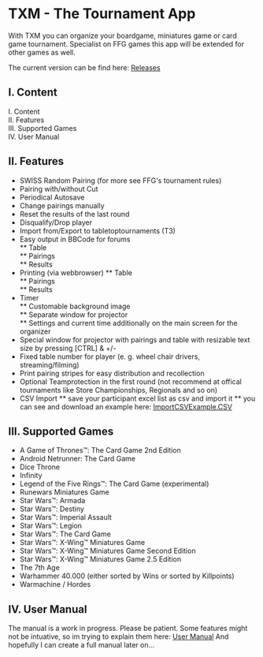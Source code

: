 # TXM - The Tournament App

With TXM you can organize your boardgame, miniatures game or card game tournament. Specialist on FFG games this app will be extended for other games as well.

The current version can be find here: [Releases](https://github.com/Sharpdeveloper/TXM/releases)

## I. Content

I.   Content  
II.  Features  
III. Supported Games  
IV.  User Manual

## II. Features

* SWISS Random Pairing (for more see FFG's tournament rules)  
* Pairing with/without Cut  
* Periodical Autosave  
* Change pairings manually  
* Reset the results of the last round
* Disqualify/Drop player  
* Import from/Export to tabletoptournaments (T3)  
* Easy output in BBCode for forums  
** Table  
** Pairings  
** Results   
* Printing (via webbrowser) 
** Table  
** Pairings  
** Results   
* Timer  
** Customable background image  
** Separate window for projector  
** Settings and current time additionally on the main screen for the organizer  
* Special window for projector with pairings and table with resizable text size by pressing [CTRL] & +/-
* Fixed table number for player (e. g. wheel chair drivers, streaming/filming)  
* Print pairing stripes for easy distribution and recollection  
* Optional Teamprotection in the first round (not recommend at offical tournaments like Store Championships, Regionals and so on)  
* CSV Import
** save your participant excel list as csv and import it
** you can see and download an example here: [ImportCSVExample.CSV](https://github.com/Sharpdeveloper/TXM/blob/master/Examples/ImportCSVExample.CSV)


## III. Supported Games

* A Game of Thrones™: The Card Game 2nd Edition
* Android Netrunner: The Card Game
* Dice Throne
* Infinity
* Legend of the Five Rings™: The Card Game (experimental)
* Runewars Miniatures Game
* Star Wars™: Armada
* Star Wars™: Destiny
* Star Wars™: Imperial Assault
* Star Wars™: Legion
* Star Wars™: The Card Game
* Star Wars™: X-Wing™ Miniatures Game
* Star Wars™: X-Wing™ Miniatures Game Second Edition
* Star Wars™: X-Wing™ Miniatures Game 2.5 Edition
* The 7th Age
* Warhammer 40.000 (either sorted by Wins or sorted by Killpoints)
* Warmachine / Hordes

## IV. User Manual

The manual is a work in progress. Please be patient. Some features might not be intuative, so im trying to explain them here: [User Manual](https://github.com/Sharpdeveloper/TXM/wiki/User-Manual) And hopefully I can create a full manual later on...
